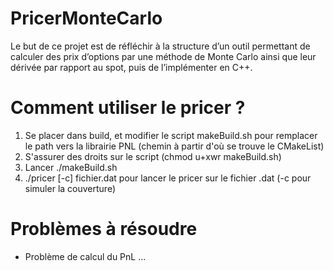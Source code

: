 # PricerMonteCarlo
Le but de ce projet est de réfléchir à la structure d’un outil permettant de calculer des prix d’options par une méthode de Monte Carlo ainsi que leur dérivée par rapport au spot, puis de l’implémenter en C++.

# Comment utiliser le pricer ?
1) 	Se placer dans build, et modifier le script makeBuild.sh pour remplacer le path vers la librairie PNL
	(chemin à partir d'où se trouve le CMakeList)
2)	S'assurer des droits sur le script (chmod u+xwr makeBuild.sh)
3)	Lancer ./makeBuild.sh
4)	./pricer [-c] fichier.dat pour lancer le pricer sur le fichier .dat (-c pour simuler la couverture)

# Problèmes à résoudre 
- Problème de calcul du PnL ... 
